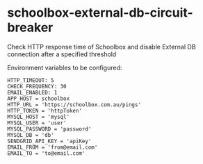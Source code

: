 # schoolbox-external-db-circuit-breaker
Check HTTP response time of Schoolbox and disable External DB connection after a specified threshold

Environment variables to be configured:
```
HTTP_TIMEOUT: 5
CHECK_FREQUENCY: 30
EMAIL_ENABLED: 1
APP_HOST = schoolbox
HTTP_URL = 'https://schoolbox.com.au/pings'
HTTP_TOKEN = 'httpToken'
MYSQL_HOST = 'mysql'
MYSQL_USER = 'user'
MYSQL_PASSWORD = 'password'
MYSQL_DB = 'db'
SENDGRID_API_KEY = 'apiKey'
EMAIL_FROM = 'from@email.com'
EMAIL_TO = 'to@email.com'
```